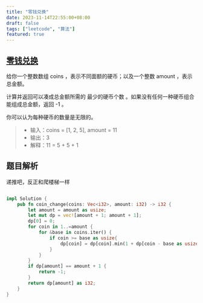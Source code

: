 ```yaml
---
title: "零钱兑换"
date: 2023-11-14T22:55:00+08:00
draft: false
tags: ["leetcode", "算法"]
featured: true
---
```


## [零钱兑换](https://leetcode.cn/problems/coin-change/)

给你一个整数数组 coins ，表示不同面额的硬币；以及一个整数 amount ，表示总金额。

计算并返回可以凑成总金额所需的 最少的硬币个数 。如果没有任何一种硬币组合能组成总金额，返回 -1 。

你可以认为每种硬币的数量是无限的。


>- 输入：coins = [1, 2, 5], amount = 11
>- 输出：3 
>- 解释：11 = 5 + 5 + 1


## 题目解析

递推吧，反正和爬楼梯一样

```rust

impl Solution {
    pub fn coin_change(coins: Vec<i32>, amount: i32) -> i32 {
        let amount = amount as usize;
        let mut dp = vec![amount + 1; amount + 1];
        dp[0] = 0;
        for coin in 1..=amount {
            for &base in coins.iter() {
                if coin >= base as usize{
                    dp[coin] = dp[coin].min(1 + dp[coin - base as usize]);
                }
            }
        }
        if dp[amount] == amount + 1 {
            return -1;
        }
        return dp[amount] as i32;
    }
}
```
